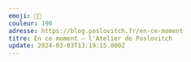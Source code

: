 ```yaml
---
emoji: 👨‍💻
couleur: 190
adresse: https://blog.poslovitch.fr/en-ce-moment
titre: En ce moment — l'Atelier de Poslovitch
update: 2024-03-03T13:19:15.000Z
---
```

